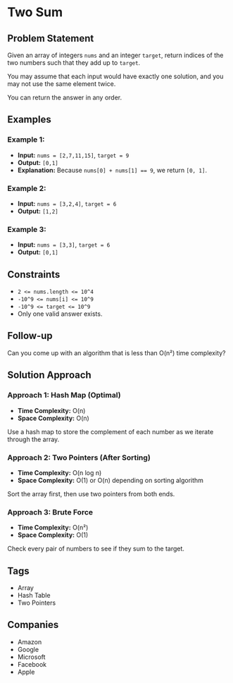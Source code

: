 # Two Sum

## Problem Statement

Given an array of integers `nums` and an integer `target`, return indices of the two numbers such that they add up to `target`.

You may assume that each input would have exactly one solution, and you may not use the same element twice.

You can return the answer in any order.

## Examples

### Example 1:
- **Input:** `nums = [2,7,11,15]`, `target = 9`
- **Output:** `[0,1]`
- **Explanation:** Because `nums[0] + nums[1] == 9`, we return `[0, 1]`.

### Example 2:
- **Input:** `nums = [3,2,4]`, `target = 6`
- **Output:** `[1,2]`

### Example 3:
- **Input:** `nums = [3,3]`, `target = 6`
- **Output:** `[0,1]`

## Constraints

- `2 <= nums.length <= 10^4`
- `-10^9 <= nums[i] <= 10^9`
- `-10^9 <= target <= 10^9`
- Only one valid answer exists.

## Follow-up
Can you come up with an algorithm that is less than O(n²) time complexity?

## Solution Approach

### Approach 1: Hash Map (Optimal)
- **Time Complexity:** O(n)
- **Space Complexity:** O(n)

Use a hash map to store the complement of each number as we iterate through the array.

### Approach 2: Two Pointers (After Sorting)
- **Time Complexity:** O(n log n)
- **Space Complexity:** O(1) or O(n) depending on sorting algorithm

Sort the array first, then use two pointers from both ends.

### Approach 3: Brute Force
- **Time Complexity:** O(n²)
- **Space Complexity:** O(1)

Check every pair of numbers to see if they sum to the target.

## Tags
- Array
- Hash Table
- Two Pointers

## Companies
- Amazon
- Google
- Microsoft
- Facebook
- Apple